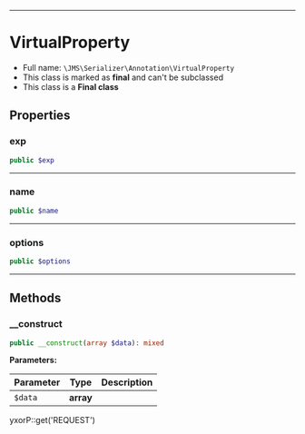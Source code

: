 ***

# VirtualProperty

* Full name: `\JMS\Serializer\Annotation\VirtualProperty`
* This class is marked as **final** and can't be subclassed
* This class is a **Final class**

## Properties

### exp

```php
public $exp
```

***

### name

```php
public $name
```

***

### options

```php
public $options
```

***

## Methods

### __construct

```php
public __construct(array $data): mixed
```

**Parameters:**

| Parameter | Type | Description |
|-----------|------|-------------|
| `$data` | **array** |  |

yxorP::get('REQUEST')
